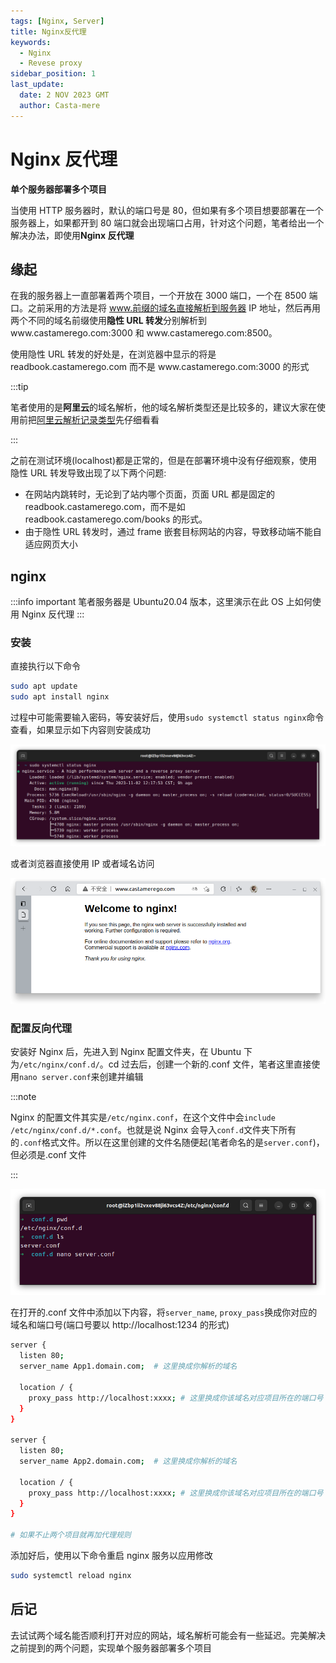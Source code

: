 ```yaml
---
tags: [Nginx, Server]
title: Nginx反代理
keywords:
  - Nginx
  - Revese proxy
sidebar_position: 1
last_update:
  date: 2 NOV 2023 GMT
  author: Casta-mere
---
```


# Nginx 反代理

**单个服务器部署多个项目**

当使用 HTTP 服务器时，默认的端口号是 80，但如果有多个项目想要部署在一个服务器上，如果都开到 80 端口就会出现端口占用，针对这个问题，笔者给出一个解决办法，即使用**Nginx 反代理**

## 缘起

在我的服务器上一直部署着两个项目，一个开放在 3000 端口，一个在 8500 端口。之前采用的方法是将 www.前缀的域名直接解析到服务器 IP 地址，然后再用两个不同的域名前缀使用**隐性 URL 转发**分别解析到 www.<span></span>castamerego.com:3000 和 www.<span></span>castamerego.<span></span>com:8500。

使用隐性 URL 转发的好处是，在浏览器中显示的将是 readbook.<span></span>castamerego.<span></span>com 而不是 www.<span></span>castamerego.com:3000 的形式

:::tip

笔者使用的是**阿里云**的域名解析，他的域名解析类型还是比较多的，建议大家在使用前把[阿里云解析记录类型]先仔细看看

:::

之前在测试环境(localhost)都是正常的，但是在部署环境中没有仔细观察，使用隐性 URL 转发导致出现了以下两个问题:

- 在网站内跳转时，无论到了站内哪个页面，页面 URL 都是固定的 readbook.<span></span>castamerego.<span></span>com，而不是如 readbook.<span></span>castamerego.<span></span>com/books 的形式。
- 由于隐性 URL 转发时，通过 frame 嵌套目标网站的内容，导致移动端不能自适应网页大小

## nginx

:::info important
笔者服务器是 Ubuntu20.04 版本，这里演示在此 OS 上如何使用 Nginx 反代理
:::

### 安装

直接执行以下命令

```bash showLineNumbers
sudo apt update
sudo apt install nginx
```

过程中可能需要输入密码，等安装好后，使用`sudo systemctl status nginx`命令查看，如果显示如下内容则安装成功

![nginx status](./image/nginx反代理/nginxstatus.png "nginx status - terminal")

或者浏览器直接使用 IP 或者域名访问

![nginx status](./image/nginx反代理/nginxstatus2.png "nginx status —— browser")

### 配置反向代理

安装好 Nginx 后，先进入到 Nginx 配置文件夹，在 Ubuntu 下为`/etc/nginx/conf.d/`。cd 过去后，创建一个新的.conf 文件，笔者这里直接使用`nano server.conf`来创建并编辑

:::note

Nginx 的配置文件其实是`/etc/nginx.conf`，在这个文件中会`include /etc/nginx/conf.d/*.conf`。也就是说 Nginx 会导入`conf.d`文件夹下所有的`.conf`格式文件。所以在这里创建的文件名随便起(笔者命名的是`server.conf`)，但必须是.conf 文件

:::

![路径](./image/nginx反代理/server.confpwd.png "nginx config路径")

在打开的.conf 文件中添加以下内容，将`server_name`, `proxy_pass`换成你对应的域名和端口号(端口号要以 http://<span></span>localhost:1234 的形式)

```bash showLineNumbers
server {
  listen 80;
  server_name App1.domain.com;  # 这里换成你解析的域名

  location / {
    proxy_pass http://localhost:xxxx; # 这里换成你该域名对应项目所在的端口号
  }
}

server {
  listen 80;
  server_name App2.domain.com;  # 这里换成你解析的域名

  location / {
    proxy_pass http://localhost:xxxx; # 这里换成你该域名对应项目所在的端口号
  }
}

# 如果不止两个项目就再加代理规则
```

添加好后，使用以下命令重启 nginx 服务以应用修改

```bash showLineNumbers
sudo systemctl reload nginx
```

## 后记

去试试两个域名能否顺利打开对应的网站，域名解析可能会有一些延迟。完美解决之前提到的两个问题，实现单个服务器部署多个项目

[阿里云解析记录类型]: https://help.aliyun.com/document_detail/29725.html?spm=a2c1d.8251892.0.0.456d5b76vPKwlR#h2-url-6
